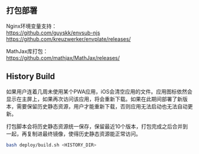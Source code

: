 ## 打包部署

Nginx环境变量支持：  
https://github.com/guyskk/envsub-njs  
https://github.com/kreuzwerker/envplate/releases/  

MathJax库打包：  
https://github.com/mathjax/MathJax/releases/  


## History Build

如果用户连着几周未使用某个PWA应用，iOS会清空应用的文件。应用图标依然会显示在主屏上，如果再次访问该应用，将会重新下载。如果在此期间部署了新版本，需要保留历史静态资源，用户才能重新下载，否则应用无法启动也无法自动更新。

打包脚本会将历史静态资源统一保存，保留最近10个版本，打包完成之后合并到一起，再复制进最终镜像，使得历史静态资源能正常访问。

```bash
bash deploy/build.sh <HISTORY_DIR>
```
